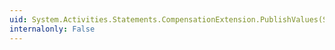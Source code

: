 ```yaml
---
uid: System.Activities.Statements.CompensationExtension.PublishValues(System.Collections.Generic.IDictionary{System.Xml.Linq.XName,System.Object})
internalonly: False
---
```

